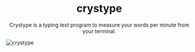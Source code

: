 <h1 align=center>crystype</h1>

<p align=center> Crystype is a typing test program to measure your words per minute from your terminal.</p>


![crystype](https://github.com/joang29/crystype/assets/85022759/abcc2742-943c-46fb-84a9-186ded63fa78)


